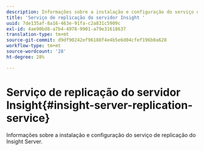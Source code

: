 ```yaml
---
description: Informações sobre a instalação e configuração do serviço de replicação do Insight Server.
title: 'Serviço de replicação do servidor Insight '
uuid: 7de135af-8a16-463e-91fa-c2a831c5909c
exl-id: 4ae90bd8-a7b4-4978-9901-a79e31618637
translation-type: tm+mt
source-git-commit: d9df90242ef96188f4e4b5e6d04cfef196b0a628
workflow-type: tm+mt
source-wordcount: '28'
ht-degree: 28%

---
```


# Serviço de replicação do servidor Insight{#insight-server-replication-service}

Informações sobre a instalação e configuração do serviço de replicação do Insight Server.

